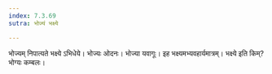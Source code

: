 ```yaml
---
index: 7.3.69
sutra: भोज्यं भक्ष्ये

---
```

भोज्यम् निपात्यते भक्ष्ये ऽभिधेये। भोज्यः ओदनः। भोज्या यवागूः। इह भक्ष्यमभ्यवहार्यमात्रम्। भक्ष्ये इति किम्? भोग्यः कम्बलः।